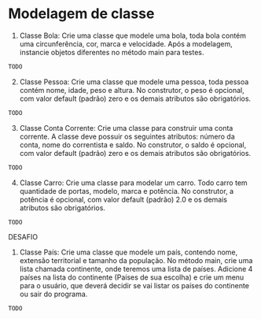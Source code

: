 # Modelagem de classe

1. Classe Bola: Crie uma classe que modele uma bola, toda bola contém uma circunferência, cor, marca e velocidade. Após a modelagem, instancie objetos diferentes no método main para testes.

```java
TODO
```

2. Classe Pessoa: Crie uma classe que modele uma pessoa, toda pessoa contém nome, idade, peso e altura. No construtor, o peso é opcional, com valor default (padrão) zero e os demais atributos são obrigatórios.

```java
TODO
```

3. Classe Conta Corrente: Crie uma classe para construir uma conta corrente. A classe deve possuir os seguintes atributos: número da conta, nome do correntista e saldo. No construtor, o saldo é opcional, com valor default (padrão) zero e os demais atributos são obrigatórios.

```java
TODO
```

4. Classe Carro: Crie uma classe para modelar um carro. Todo carro tem quantidade de portas, modelo, marca e potência. No construtor, a potência é opcional, com valor default (padrão) 2.0 e os demais atributos são obrigatórios.

```java
TODO
```

DESAFIO

1. Classe País: Crie uma classe que modele um país, contendo nome, extensão territorial e tamanho da população. No método main, crie uma lista chamada continente, onde teremos uma lista de países. Adicione 4 países na lista do continente (Países de sua escolha) e crie um menu para o usuário, que deverá decidir se vai listar os países do continente ou sair do programa.

```java
TODO
```
